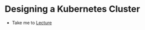 # Designing a Kubernetes Cluster

  - Take me to [Lecture](https://kodekloud.com/topic/design-a-kubernetes-cluster/)

  